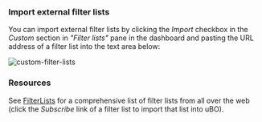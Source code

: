 ### Import external filter lists

You can import external filter lists by clicking the _Import_ checkbox in the _Custom_ section in _"Filter lists"_ pane  in the dashboard and pasting the URL address of a filter list into the text area below:

![custom-filter-lists](https://user-images.githubusercontent.com/886325/41821466-99d67040-77e1-11e8-9973-08f9fe4f4049.png)

### Resources

See [FilterLists](https://filterlists.com/) for a comprehensive list of filter lists from all over the web (click the _Subscribe_ link of a filter list to import that list into uBO).
